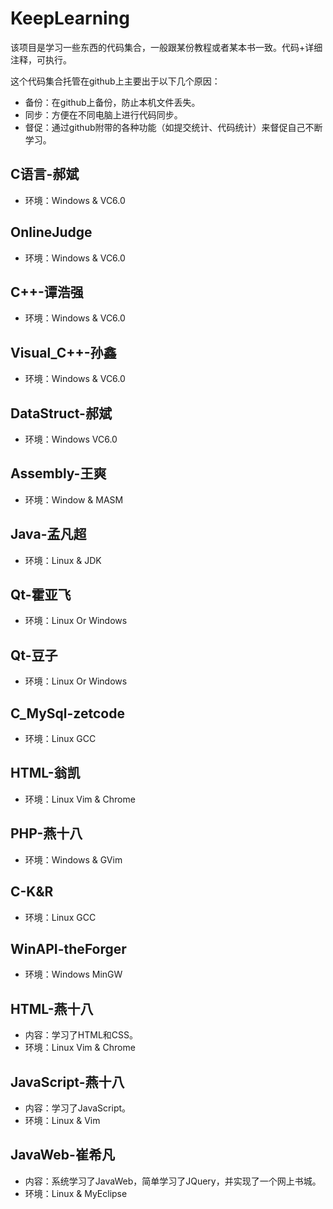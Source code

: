# KeepLearning
该项目是学习一些东西的代码集合，一般跟某份教程或者某本书一致。代码+详细注释，可执行。

这个代码集合托管在github上主要出于以下几个原因：
* 备份：在github上备份，防止本机文件丢失。
* 同步：方便在不同电脑上进行代码同步。
* 督促：通过github附带的各种功能（如提交统计、代码统计）来督促自己不断学习。


## C语言-郝斌
* 环境：Windows & VC6.0

## OnlineJudge
* 环境：Windows & VC6.0

## C++-谭浩强
* 环境：Windows & VC6.0

## Visual_C++-孙鑫
* 环境：Windows & VC6.0

## DataStruct-郝斌
* 环境：Windows VC6.0

## Assembly-王爽
* 环境：Window & MASM

## Java-孟凡超
* 环境：Linux & JDK

## Qt-霍亚飞
* 环境：Linux Or Windows

## Qt-豆子
* 环境：Linux Or Windows

## C_MySql-zetcode
* 环境：Linux GCC

## HTML-翁凯
* 环境：Linux Vim & Chrome

## PHP-燕十八
* 环境：Windows & GVim

## C-K&R
* 环境：Linux GCC

## WinAPI-theForger
* 环境：Windows MinGW

## HTML-燕十八
* 内容：学习了HTML和CSS。
* 环境：Linux Vim & Chrome

## JavaScript-燕十八
* 内容：学习了JavaScript。
* 环境：Linux & Vim

## JavaWeb-崔希凡
* 内容：系统学习了JavaWeb，简单学习了JQuery，并实现了一个网上书城。
* 环境：Linux & MyEclipse
